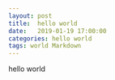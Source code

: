 ```yaml
---
layout: post
title:  hello world
date:   2019-01-19 17:00:00
categories: hello world
tags: world Markdown
---
```

hello world
